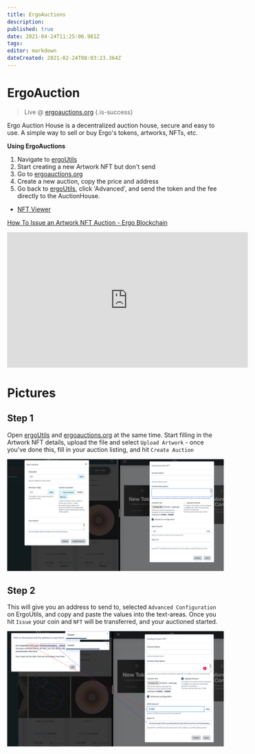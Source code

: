 ```yaml
---
title: ErgoAuctions
description: 
published: true
date: 2021-04-24T11:25:06.981Z
tags: 
editor: markdown
dateCreated: 2021-02-24T08:03:23.364Z
---
```


# ErgoAuction
> Live @ [ergoauctions.org](http://ergoauctions.org)
{.is-success}


Ergo Auction House is a decentralized auction house, secure and easy to use. A simple way to sell or buy Ergo's tokens, artworks, NFTs, etc.

**Using ErgoAuctions**
1. Navigate to [ergoUtils](https://ergoutils.org/)
2. Start creating a new Artwork NFT but don't send
3. Go to [ergoauctions.org](http://ergoauctions.org)
4. Create a new auction, copy the price and address
5. Go back to  [ergoUtils](https://ergoutils.org/), click 'Advanced', and send the token and the fee directly to the AuctionHouse. 

- [NFT Viewer](https://ab6x.com/nft/)


[How To Issue an Artwork NFT Auction - Ergo Blockchain](https://www.youtube.com/watch?v=OAHFHrHq3Oc&feature=emb_title)
<iframe width="560" height="315" src="https://www.youtube.com/embed/OAHFHrHq3Oc" frameborder="0" allow="accelerometer; autoplay; clipboard-write; encrypted-media; gyroscope; picture-in-picture" allowfullscreen></iframe>




# Pictures

## Step 1

Open [ergoUtils](https://ergoutils.org/) and [ergoauctions.org](http://ergoauctions.org) at the same time. Start filling in the Artwork NFT details, upload the file and select `Upload Artwork` - once you've done this, fill in your auction listing, and hit `Create Auction`

![screenshot_2021-03-04_at_18.58.27.png](/screenshot_2021-03-04_at_18.58.27.png)

## Step 2

This will give you an address to send to, selected `Advanced Configuration` on ErgoUtils, and copy and paste the values into the text-areas. Once you hit `Issue` your coin and `NFT` will be transferred, and your auctioned started. 


![screenshot_2021-03-04_at_19.01.08.png](/screenshot_2021-03-04_at_19.01.08.png)

